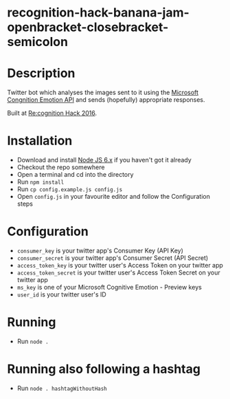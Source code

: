 # recognition-hack-banana-jam-openbracket-closebracket-semicolon


# Description

Twitter bot which analyses the images sent to it using the [Microsoft Congnition Emotion API](https://www.microsoft.com/cognitive-services/en-us/emotion-api) and sends (hopefully) appropriate responses.

Built at [Re:cognition Hack 2016](https://www.eventbrite.co.uk/e/recognition-tickets-25574579255).

# Installation

* Download and install [Node JS 6.x](https://nodejs.org) if you haven't got it already
* Checkout the repo somewhere
* Open a terminal and cd into the directory
* Run `npm install`
* Run `cp config.example.js config.js`
* Open `config.js` in your favourite editor and follow the Configuration steps

# Configuration

* `consumer_key` is your twitter app's Consumer Key (API Key)
* `consumer_secret` is your twitter app's Consumer Secret (API Secret)
* `access_token_key` is your twitter user's Access Token on your twitter app
* `access_token_secret` is your twitter user's Access Token Secret on your twitter app
* `ms_key` is one of your Microsoft Cognitive Emotion - Preview keys
* `user_id` is your twitter user's ID

# Running
* Run `node .`

# Running also following a hashtag
* Run `node . hashtagWithoutHash`